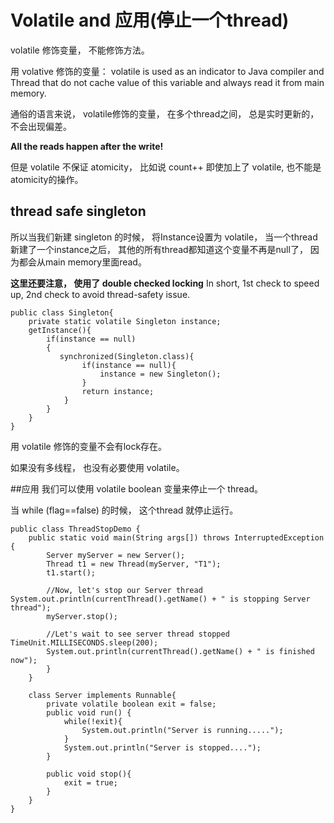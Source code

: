 # Volatile and 应用(停止一个thread)

volatile 修饰变量， 不能修饰方法。

用 volative 修饰的变量： volatile is used as an indicator to Java compiler and Thread that do not cache value of this variable and always read it from main memory. 

通俗的语言来说， volatile修饰的变量， 在多个thread之间， 总是实时更新的， 不会出现偏差。

**All the reads happen after the write!**

但是 volatile 不保证 atomicity， 比如说 count++ 即使加上了 volatile, 也不能是atomicity的操作。

## thread safe singleton

所以当我们新建 singleton 的时候， 将Instance设置为 volatile， 当一个thread新建了一个instance之后， 其他的所有thread都知道这个变量不再是null了， 因为都会从main memory里面read。


**这里还要注意， 使用了 double checked locking**
In short, 1st check to speed up, 2nd check to avoid thread-safety issue.



```
public class Singleton{ 
	private static volatile Singleton instance;  	
	getInstance(){ 
		if(instance == null)	 
		{
		   synchronized(Singleton.class){ 
		   		if(instance == null){ 
		   			instance = new Singleton();
		   		}
		   		return instance; 
		   	}
		}
	}
}
```

用 volatile 修饰的变量不会有lock存在。

如果没有多线程， 也没有必要使用 volatile。

##应用
我们可以使用 volatile boolean 变量来停止一个 thread。

当 while (flag==false) 的时候， 这个thread 就停止运行。

```
public class ThreadStopDemo { 
	public static void main(String args[]) throws InterruptedException { 
		Server myServer = new Server(); 
		Thread t1 = new Thread(myServer, "T1");
		t1.start(); 
		
		//Now, let's stop our Server thread 		System.out.println(currentThread().getName() + " is stopping Server thread"); 
		myServer.stop(); 
		
		//Let's wait to see server thread stopped 		TimeUnit.MILLISECONDS.sleep(200);
		System.out.println(currentThread().getName() + " is finished now"); 
		} 
	} 
	
	class Server implements Runnable{ 
		private volatile boolean exit = false; 
		public void run() { 
			while(!exit){ 
				System.out.println("Server is running....."); 
			} 
			System.out.println("Server is stopped...."); 
		} 
		
		public void stop(){ 
			exit = true; 
		} 
	}
}
```

